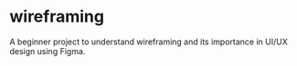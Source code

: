 # wireframing
A beginner project to understand wireframing and its importance in UI/UX design using Figma.
